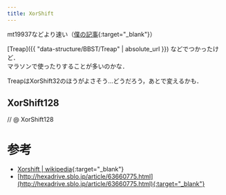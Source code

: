 ```yaml
---
title: XorShift
---
```


mt19937などより速い（[僕の記事](http://tomorinao.blogspot.com/2018/08/xorshift128.html){:target="_blank"}）

[Treap]({{ "data-structure/BBST/Treap" | absolute_url }}) などでつかったけど．  
マラソンで使ったりすることが多いのかな．

TreapはXorShift32のほうがよさそう…どうだろう，あとで変えるかも．

## XorShift128

// @ XorShift128

# 参考

* [Xorshift \| wikipedia](https://ja.wikipedia.org/wiki/Xorshift){:target="_blank"}
* [http://hexadrive.sblo.jp/article/63660775.html](http://hexadrive.sblo.jp/article/63660775.html){:target="_blank"}

